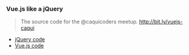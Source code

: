 ### Vue.js like a jQuery

> The source code for the @caquicoders meetup. http://bit.ly/vuejs-caqui

+ [jQuery code](https://github.com/Halfeld/jquery-like-a-vuejs/tree/master/jquery-approach)
+ [Vue.js code](https://github.com/Halfeld/jquery-like-a-vuejs/tree/master/vue-approach)